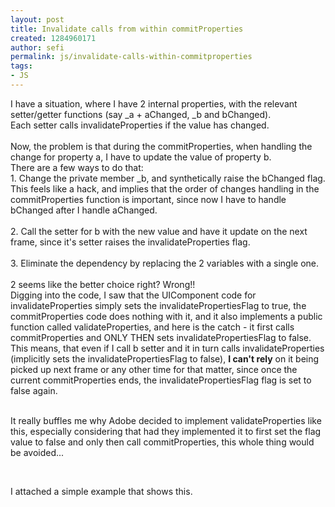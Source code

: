 ```yaml
---
layout: post
title: Invalidate calls from within commitProperties
created: 1284960171
author: sefi
permalink: js/invalidate-calls-within-commitproperties
tags:
- JS
---
```

<div>I have a situation, where I have 2 internal properties, with the relevant setter/getter functions (say _a + aChanged, _b and bChanged).</div>
<div>Each setter calls invalidateProperties if the value has changed.</div>
<div>&nbsp;</div>
<!--break-->
<div>Now, the problem is that during the commitProperties, when handling the change for property a, I have to update the value of property b.</div>
<div>There are a few ways to do that:</div>
<div>1. Change the private member _b, and&nbsp;synthetically raise the bChanged flag.</div>
<div>This feels like a hack, and implies that the order of changes handling in the commitProperties function is important, since now I have to handle bChanged after I handle aChanged.</div>
<div>&nbsp;</div>
<div>2. Call the setter for b with the new value and have it update on the next frame, since it's setter raises the invalidateProperties flag.</div>
<div>&nbsp;</div>
<div>3. Eliminate the dependency by replacing the 2 variables with a single one.</div>
<div>&nbsp;</div>
<div>2 seems like the better&nbsp;choice&nbsp;right? Wrong!!</div>
<div>Digging into the code, I saw that the UIComponent code for invalidateProperties simply sets the invalidatePropertiesFlag to true, the commitProperties code does nothing with it, and it also implements a public function called validateProperties, and here is the catch - it first calls commitProperties and ONLY THEN sets&nbsp;invalidatePropertiesFlag to false.</div>
<div>This means, that even if I call b setter and it in turn calls invalidateProperties (implicitly sets the&nbsp;invalidatePropertiesFlag to false), <b>I can't rely</b>&nbsp;on it being picked up next frame or any other time for that matter, since once the current commitProperties ends, the&nbsp;invalidatePropertiesFlag flag is set to false again.</div>
<div>&nbsp;</div>
<p>It really buffles me why Adobe decided to implement validateProperties like this, especially considering that had they implemented it to first set the flag value to false and only then call commitProperties, this whole thing would be avoided...</p>
<p>&nbsp;</p>
<p>I attached a simple example that shows this.</p>
